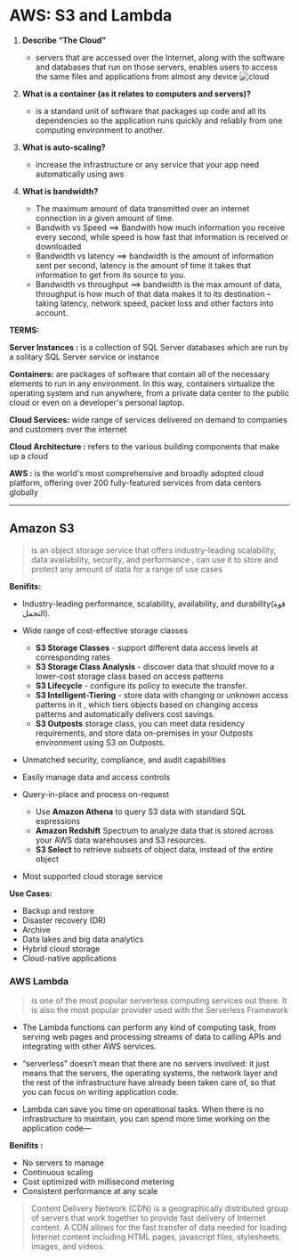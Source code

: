 # AWS: S3 and Lambda

1. **Describe “The Cloud”**
   - servers that are accessed over the Internet, along with the software and databases that run on those servers, enables users to access the same files and applications from almost any device
   ![cloud](https://www.guru99.com/images/1/031519_0703_Advantagesa1.png)

2. **What is a container (as it relates to computers and servers)?**
   - is a standard unit of software that packages up code and all its dependencies so the application runs quickly and reliably from one computing environment to another.

3. **What is auto-scaling?**
   - increase the infrastructure or any service that your app need automatically using aws

4. **What is bandwidth?**
   - The maximum amount of data transmitted over an internet connection in a given amount of time.
   - Bandwith vs Speed ==> Bandwith how much information you receive every second, while speed is how fast that information is received or downloaded
   - Bandwidth vs latency ==> bandwidth is the amount of information sent per second, latency is the amount of time it takes that information to get from its source to you.
   - Bandwidth vs throughput ==> bandwidth is the max amount of data, throughput is how much of that data makes it to its destination – taking latency, network speed, packet loss and other factors into account.

**TERMS:**

**Server Instances :** is a collection of SQL Server databases which are run by a solitary SQL Server service or instance

**Containers:** are packages of software that contain all of the necessary elements to run in any environment. In this way, containers virtualize the operating system and run anywhere, from a private data center to the public cloud or even on a developer's personal laptop.

**Cloud Services:** wide range of services delivered on demand to companies and customers over the internet

**Cloud Architecture :** refers to the various building components that make up a cloud

**AWS :** is the world's most comprehensive and broadly adopted cloud platform, offering over 200 fully-featured services from data centers globally

------------------------------------------------------------------------

## Amazon S3

> is an object storage service that offers industry-leading scalability, data availability, security, and performance , can use it to store and protect any amount of data for a range of use cases

**Benifits:**

- Industry-leading performance, scalability, availability, and durability(قوة التحمل).

- Wide range of cost-effective storage classes
  - **S3 Storage Classes** - support different data access levels at corresponding rates
  - **S3 Storage Class Analysis** - discover data that should move to a lower-cost storage class based on access patterns
  - **S3 Lifecycle** - configure its policy to execute the transfer.
  - **S3 Intelligent-Tiering** - store data with changing or unknown access patterns in it , which tiers objects based on changing access patterns and automatically delivers cost savings.
  - **S3 Outposts** storage class, you can meet data residency requirements, and store data on-premises in your Outposts environment using S3 on Outposts.

- Unmatched security, compliance, and audit capabilities

- Easily manage data and access controls

- Query-in-place and process on-request
  - Use **Amazon Athena** to query S3 data with standard SQL expressions
  - **Amazon Redshift** Spectrum to analyze data that is stored across your AWS data warehouses and S3 resources.
  - **S3 Select** to retrieve subsets of object data, instead of the entire object

- Most supported cloud storage service

**Use Cases:**

- Backup and restore
- Disaster recovery (DR)
- Archive
- Data lakes and big data analytics
- Hybrid cloud storage
- Cloud-native applications

### AWS Lambda

> is one of the most popular serverless computing services out there. It is also the most popular provider used with the Serverless Framework

- The Lambda functions can perform any kind of computing task, from serving web pages and processing streams of data to calling APIs and integrating with other AWS services.

- “serverless” doesn’t mean that there are no servers involved: it just means that the servers, the operating systems, the network layer and the rest of the infrastructure have already been taken care of, so that you can focus on writing application code.

- Lambda can save you time on operational tasks. When there is no infrastructure to maintain, you can spend more time working on the application code—

**Benifits :**

- No servers to manage
- Continuous scaling
- Cost optimized with millisecond metering
- Consistent performance at any scale

> Content Delivery Network (CDN) is a geographically distributed group of servers that work together to provide fast delivery of Internet content. A CDN allows for the fast transfer of data needed for loading Internet content including HTML pages, javascript files, stylesheets, images, and videos.
